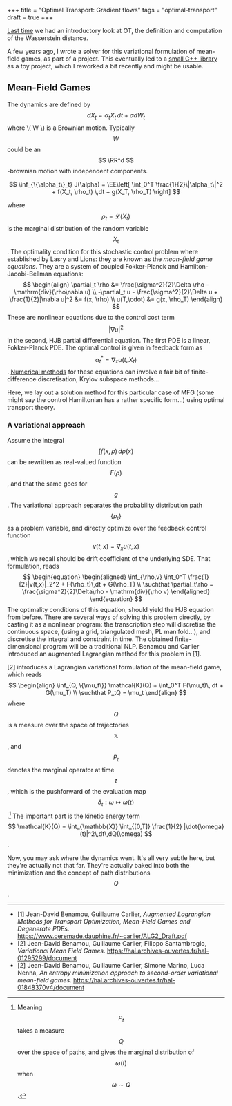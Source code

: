 +++
title = "Optimal Transport: Gradient flows"
tags = "optimal-transport"
draft = true
+++


[Last time](/posts/ot) we had an introductory look at OT, the definition and computation of the Wasserstein distance.

A few years ago, I wrote a solver for this variational formulation of mean-field games, as part of a project. This eventually led to a [small C++ library](https://github.com/ManifoldFR/entropic-mfg) as a toy project, which I reworked a bit recently and might be usable.

<!-- more -->

## Mean-Field Games

The dynamics are defined by
$$
    dX_t = \alpha_t X_t\,dt + \sigma dW_t
$$
where \\( W \\) is a Brownian motion. Typically $$ W $$ could be an $$ \RR^d $$-brownian motion with independent components.

$$
    \inf_{\{\alpha_t\}_t} J(\alpha) = \EE\left[ \int_0^T \frac{1}{2}\|\alpha_t\|^2 + f(X_t, \rho_t) \,dt + g(X_T, \rho_T) \right]
$$

where $$ \rho_t = \mathcal{L}(X_t) $$ is the marginal distribution of the random variable $$ X_t $$.
The optimality condition for this stochastic control problem where established by Lasry and Lions: they are known as the *mean-field game equations*. They are a system of coupled Fokker-Planck and Hamilton-Jacobi-Bellman equations:
$$
\begin{align}
    \partial_t \rho &= \frac{\sigma^2}{2}\Delta \rho - \mathrm{div}(\rho\nabla u)  \\
    -\partial_t u - \frac{\sigma^2}{2}\Delta u + \frac{1}{2}|\nabla u|^2 &= f(x, \rho)  \\
    u(T,\cdot) &= g(x, \rho_T)
\end{align}
$$
These are nonlinear equations due to the control cost term $$ |\nabla u|^2 $$ in the second, HJB partial differential equation. The first PDE is a linear, Fokker-Planck PDE. The optimal control is given in feedback form as $$ \alpha^*_t = \nabla_x u(t, X_t) $$.
[Numerical methods](https://hal.archives-ouvertes.fr/hal-00392074/document) for these equations can involve a fair bit of finite-difference discretisation, Krylov subspace methods...

Here, we lay out a solution method for this particular case of MFG (some might say the control Hamiltonian has a rather specific form...) using optimal transport theory.

### A variational approach

Assume the integral $$ \int f(x, \rho)\, d\rho(x) $$ can be rewritten as real-valued function $$ F(\rho) $$, and that the same goes for $$ g $$.
The variational approach separates the probability distribution path $$ \{\rho_t\} $$ as a problem variable, and directly optimize over the feedback control function $$ v(t,x) = \nabla_x u (t,x) $$, which we recall should be drift coefficient of the underlying SDE.
That formulation, reads
$$
\begin{equation}
\begin{aligned}
    \inf_{\rho,v} \int_0^T \frac{1}{2}|v(t,x)|_2^2 + F(\rho_t)\,dt + G(\rho_T) \\
    \suchthat \partial_t\rho = \frac{\sigma^2}{2}\Delta\rho - \mathrm{div}(\rho v)
\end{aligned}
\end{equation}
$$
The optimality conditions of this equation, should yield the HJB equation from before.
There are several ways of solving this problem directly, by casting it as a nonlinear program: the transcription step will discretise the continuous space, (using a grid, triangulated mesh, PL manifold...), and discretise the integral and constraint in time. The obtained finite-dimensional program will be a traditional NLP. Benamou and Carlier introduced an augmented Lagrangian method for this problem in [1].

[2] introduces a Lagrangian variational formulation of the mean-field game, which reads
$$
\begin{align}
    \inf_{Q, \{\mu_t\}} \mathcal{K}(Q) + \int_0^T F(\mu_t)\, dt + G(\mu_T)   \\
    \suchthat P_tQ = \mu_t
\end{align}
$$
where $$ Q $$ is a measure over the space of trajectories $$ \mathbb{X} $$, and $$ P_t $$ denotes the marginal operator at time $$ t $$, which is the pushforward of the evaluation map $$ \delta_t: \omega \longmapsto \omega(t) $$.[^fn1]
The important part is the kinetic energy term $$ \mathcal{K}(Q) = \int_{\mathbb{X}} \int_{[0,T]} \frac{1}{2} |\dot{\omega}(t)|^2\,dt\,dQ(\omega) $$.

Now, you may ask where the dynamics went. It's all very subtle here, but they're actually not that far. They're actually baked into both the minimization and the concept of path distributions $$ Q $$.

---

* [1] Jean-David Benamou, Guillaume Carlier, *Augmented Lagrangian Methods for Transport Optimization, Mean-Field Games and Degenerate PDEs*. <https://www.ceremade.dauphine.fr/~carlier/ALG2_Draft.pdf>
* [2] Jean-David Benamou, Guillaume Carlier, Filippo Santambrogio, *Variational Mean Field Games*. <https://hal.archives-ouvertes.fr/hal-01295299/document>
* [2] Jean-David Benamou, Guillaume Carlier, Simone Marino, Luca Nenna, *An entropy minimization approach to second-order variational mean-field games*. <https://hal.archives-ouvertes.fr/hal-01848370v4/document>

[^fn1]: Meaning $$ P_t $$ takes a measure $$ Q $$ over the space of paths, and gives the marginal distribution of $$ \omega(t) $$ when $$ \omega \sim Q $$.
